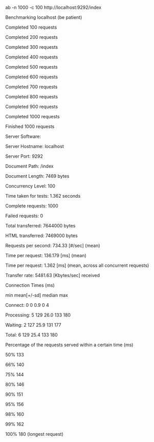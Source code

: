 ab -n 1000 -c 100 http://localhost:9292/index


Benchmarking localhost (be patient)

Completed 100 requests

Completed 200 requests

Completed 300 requests

Completed 400 requests

Completed 500 requests

Completed 600 requests

Completed 700 requests

Completed 800 requests

Completed 900 requests

Completed 1000 requests

Finished 1000 requests




Server Software:

Server Hostname: localhost

Server Port: 9292



Document Path: /index

Document Length: 7469 bytes



Concurrency Level: 100

Time taken for tests: 1.362 seconds

Complete requests: 1000

Failed requests: 0

Total transferred: 7644000 bytes

HTML transferred: 7469000 bytes

Requests per second: 734.33 [#/sec] (mean)

Time per request: 136.179 [ms] (mean)

Time per request: 1.362 [ms] (mean, across all concurrent requests)

Transfer rate: 5481.63 [Kbytes/sec] received



Connection Times (ms)

min mean[+/-sd] median max

Connect: 0 0 0.9 0 4

Processing: 5 129 26.0 133 180

Waiting: 2 127 25.9 131 177

Total: 6 129 25.4 133 180



Percentage of the requests served within a certain time (ms)

50% 133

66% 140

75% 144

80% 146

90% 151

95% 156

98% 160

99% 162

100% 180 (longest request)